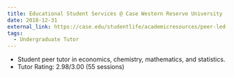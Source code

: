 ```yaml
---
title: Educational Student Services @ Case Western Reserve University
date: 2018-12-31
external_link: https://case.edu/studentlife/academicresources/peer-led-programs/peer-tutoring
tags:
  - Undergraduate Tutor
---
```


- Student peer tutor in economics, chemistry, mathematics, and statistics.
- Tutor Rating: 2.98/3.00 (55 sessions)

<!--more-->

